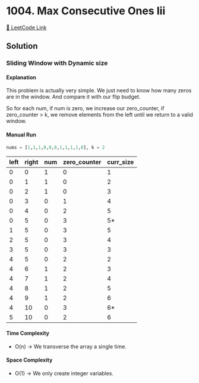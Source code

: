 # 1004. Max Consecutive Ones Iii

[🔗 LeetCode Link](https://leetcode.com/problems/max-consecutive-ones-iii/description/)

## Solution

### Sliding Window with Dynamic size

#### Explanation

This problem is actually very simple.
We just need to know how many zeros are in the window.
And compare it with our flip budget.

So for each num,
if num is zero, we increase our zero_counter,
if zero_counter > k,
we remove elements from the left until we return to a valid window.

#### Manual Run

```python
nums = [1,1,1,0,0,0,1,1,1,1,0], k = 2
```

left | right | num | zero_counter | curr_size 
--- | --- | --- | --- | ---
0 | 0 | 1 | 0 | 1
0 | 1 | 1 | 0 | 2
0 | 2 | 1 | 0 | 3
0 | 3 | 0 | 1 | 4
0 | 4 | 0 | 2 | 5
0 | 5 | 0 | 3 | 5*
1 | 5 | 0 | 3 | 5
2 | 5 | 0 | 3 | 4
3 | 5 | 0 | 3 | 3
4 | 5 | 0 | 2 | 2
4 | 6 | 1 | 2 | 3
4 | 7 | 1 | 2 | 4
4 | 8 | 1 | 2 | 5
4 | 9 | 1 | 2 | 6
4 | 10 | 0 | 3 | 6*
5 | 10 | 0 | 2 | 6

#### Time Complexity

- O(n) -> We transverse the array a single time.

#### Space Complexity

- O(1) -> We only create integer variables.
